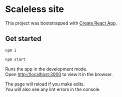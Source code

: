 # Scaleless site

This project was bootstrapped with [Create React App](https://github.com/facebook/create-react-app).

## Get started
 
```bash
npm i
```

```bash
npm start
```

Runs the app in the development mode.\
Open [http://localhost:3000](http://localhost:3000) to view it in the browser.

The page will reload if you make edits.\
You will also see any lint errors in the console.

